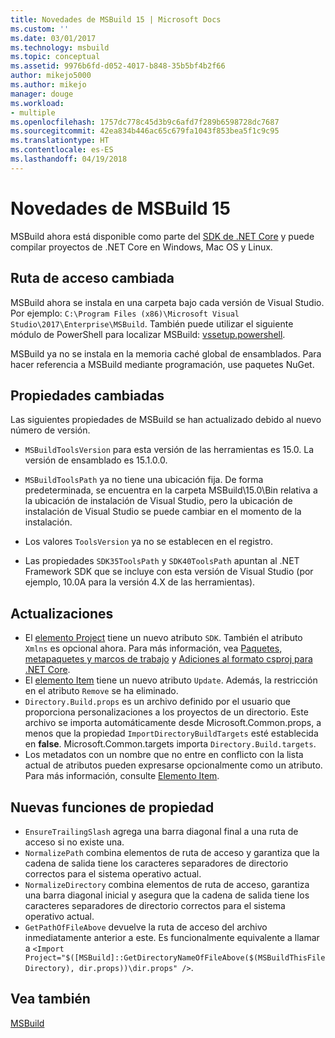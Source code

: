 ```yaml
---
title: Novedades de MSBuild 15 | Microsoft Docs
ms.custom: ''
ms.date: 03/01/2017
ms.technology: msbuild
ms.topic: conceptual
ms.assetid: 9976b6fd-d052-4017-b848-35b5bf4b2f66
author: mikejo5000
ms.author: mikejo
manager: douge
ms.workload:
- multiple
ms.openlocfilehash: 1757dc778c45d3b9c6afd7f289b6598728dc7687
ms.sourcegitcommit: 42ea834b446ac65c679fa1043f853bea5f1c9c95
ms.translationtype: HT
ms.contentlocale: es-ES
ms.lasthandoff: 04/19/2018
---
```

# <a name="whats-new-in-msbuild-15"></a>Novedades de MSBuild 15
MSBuild ahora está disponible como parte del [SDK de .NET Core](https://www.microsoft.com/net/download/core) y puede compilar proyectos de .NET Core en Windows, Mac OS y Linux.  

## <a name="changed-path"></a>Ruta de acceso cambiada
 MSBuild ahora se instala en una carpeta bajo cada versión de Visual Studio. Por ejemplo: `C:\Program Files (x86)\Microsoft Visual Studio\2017\Enterprise\MSBuild`. También puede utilizar el siguiente módulo de PowerShell para localizar MSBuild: [vssetup.powershell](https://github.com/Microsoft/vssetup.powershell).

 MSBuild ya no se instala en la memoria caché global de ensamblados. Para hacer referencia a MSBuild mediante programación, use paquetes NuGet.

## <a name="changed-properties"></a>Propiedades cambiadas  
 Las siguientes propiedades de MSBuild se han actualizado debido al nuevo número de versión.  

-   `MSBuildToolsVersion` para esta versión de las herramientas es 15.0. La versión de ensamblado es 15.1.0.0.

-   `MSBuildToolsPath` ya no tiene una ubicación fija. De forma predeterminada, se encuentra en la carpeta MSBuild\15.0\Bin relativa a la ubicación de instalación de Visual Studio, pero la ubicación de instalación de Visual Studio se puede cambiar en el momento de la instalación.

-   Los valores `ToolsVersion` ya no se establecen en el registro.  

-   Las propiedades `SDK35ToolsPath` y `SDK40ToolsPath` apuntan al .NET Framework SDK que se incluye con esta versión de Visual Studio (por ejemplo, 10.0A para la versión 4.X de las herramientas).  

## <a name="updates"></a>Actualizaciones
- El [elemento Project](../msbuild/project-element-msbuild.md) tiene un nuevo atributo `SDK`. También el atributo `Xmlns` es opcional ahora. Para más información, vea [Paquetes, metapaquetes y marcos de trabajo](/dotnet/core/packages) y [Adiciones al formato csproj para .NET Core](/dotnet/core/tools/csproj).
- El [elemento Item](../msbuild/item-element-msbuild.md) tiene un nuevo atributo `Update`. Además, la restricción en el atributo `Remove` se ha eliminado.
- `Directory.Build.props` es un archivo definido por el usuario que proporciona personalizaciones a los proyectos de un directorio. Este archivo se importa automáticamente desde Microsoft.Common.props, a menos que la propiedad `ImportDirectoryBuildTargets` esté establecida en **false**. Microsoft.Common.targets importa `Directory.Build.targets`.
- Los metadatos con un nombre que no entre en conflicto con la lista actual de atributos pueden expresarse opcionalmente como un atributo. Para más información, consulte [Elemento Item](../msbuild/item-element-msbuild.md).

## <a name="new-property-functions"></a>Nuevas funciones de propiedad

- `EnsureTrailingSlash` agrega una barra diagonal final a una ruta de acceso si no existe una.
- `NormalizePath` combina elementos de ruta de acceso y garantiza que la cadena de salida tiene los caracteres separadores de directorio correctos para el sistema operativo actual.
- `NormalizeDirectory` combina elementos de ruta de acceso, garantiza una barra diagonal inicial y asegura que la cadena de salida tiene los caracteres separadores de directorio correctos para el sistema operativo actual.
- `GetPathOfFileAbove` devuelve la ruta de acceso del archivo inmediatamente anterior a este. Es funcionalmente equivalente a llamar a `<Import Project="$([MSBuild]::GetDirectoryNameOfFileAbove($(MSBuildThisFileDirectory), dir.props))\dir.props" />`.

## <a name="see-also"></a>Vea también
[MSBuild](../msbuild/msbuild.md)
